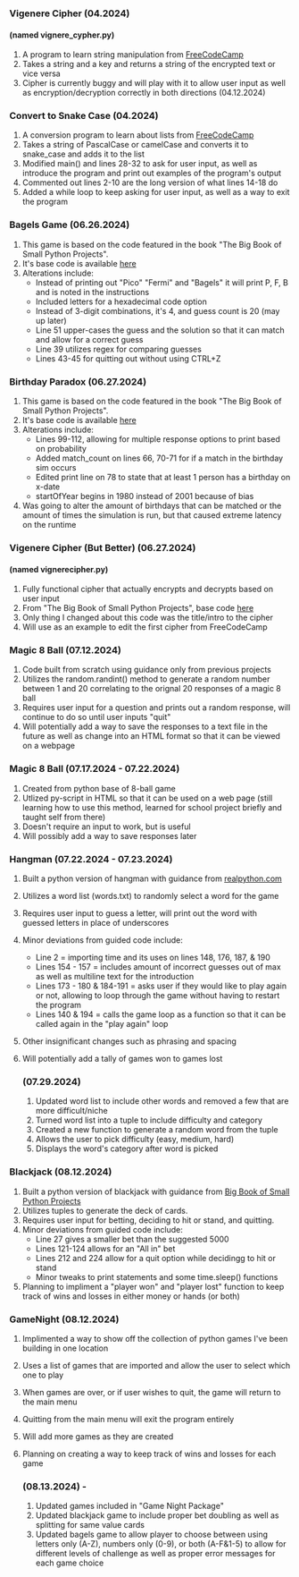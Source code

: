 ### Vigenere Cipher (04.2024)

#### (named vignere_cypher.py)

1. A program to learn string manipulation from [FreeCodeCamp](https://www.freecodecamp.org/learn/scientific-computing-with-python/learn-list-comprehension-by-building-a-vigenere-cipher/step-1)
2. Takes a string and a key and returns a string of the encrypted text or vice versa
3. Cipher is currently buggy and will play with it to allow user input as well as encryption/decryption correctly in both directions (04.12.2024)

### Convert to Snake Case (04.2024)

1. A conversion program to learn about lists from [FreeCodeCamp](https://www.freecodecamp.org/learn/scientific-computing-with-python/learn-list-comprehension-by-building-a-case-converter-program/step-1)
2. Takes a string of PascalCase or camelCase and converts it to snake_case and adds it to the list
3. Modified main() and lines 28-32 to ask for user input, as well as introduce the program and print out examples of the program's output
4. Commented out lines 2-10 are the long version of what lines 14-18 do
5. Added a while loop to keep asking for user input, as well as a way to exit the program

### Bagels Game (06.26.2024)

1. This game is based on the code featured in the book "The Big Book of Small Python Projects".
2. It's base code is available [here](https://inventwithpython.com/bigbookpython/project1.html)
3. Alterations include:
   - Instead of printing out "Pico" "Fermi" and "Bagels" it will print P, F, B and is noted in the instructions
   - Included letters for a hexadecimal code option
   - Instead of 3-digit combinations, it's 4, and guess count is 20 (may up later)
   - Line 51 upper-cases the guess and the solution so that it can match and allow for a correct guess
   - Line 39 utilizes regex for comparing guesses
   - Lines 43-45 for quitting out without using CTRL+Z

### Birthday Paradox (06.27.2024)

1. This game is based on the code featured in the book "The Big Book of Small Python Projects".
2. It's base code is available [here](https://inventwithpython.com/bigbookpython/project2.html)
3. Alterations include:
   - Lines 99-112, allowing for multiple response options to print based on probability
   - Added match_count on lines 66, 70-71 for if a match in the birthday sim occurs
   - Edited print line on 78 to state that at least 1 person has a birthday on x-date
   - startOfYear begins in 1980 instead of 2001 because of bias
4. Was going to alter the amount of birthdays that can be matched or the amount of times the simulation is run, but that caused extreme latency on the runtime

### Vigenere Cipher (But Better) (06.27.2024)

#### (named vignerecipher.py)

1. Fully functional cipher that actually encrypts and decrypts based on user input
2. From "The Big Book of Small Python Projects", base code [here](https://inventwithpython.com/bigbookpython/project80.html)
3. Only thing I changed about this code was the title/intro to the cipher
4. Will use as an example to edit the first cipher from FreeCodeCamp

### Magic 8 Ball (07.12.2024)

1. Code built from scratch using guidance only from previous projects
2. Utilizes the random.randint() method to generate a random number between 1 and 20 correlating to the orignal 20 responses of a magic 8 ball
3. Requires user input for a question and prints out a random response, will continue to do so until user inputs "quit"
4. Will potentially add a way to save the responses to a text file in the future as well as change into an HTML format so that it can be viewed on a webpage

### Magic 8 Ball (07.17.2024 - 07.22.2024)

1. Created from python base of 8-ball game
2. Utlized py-script in HTML so that it can be used on a web page (still learning how to use this method, learned for school project briefly and taught self from there)
3. Doesn't require an input to work, but is useful
4. Will possibly add a way to save responses later

### Hangman (07.22.2024 - 07.23.2024)

1. Built a python version of hangman with guidance from [realpython.com](https://realpython.com/python-hangman/)
2. Utilizes a word list (words.txt) to randomly select a word for the game
3. Requires user input to guess a letter, will print out the word with guessed letters in place of underscores
4. Minor deviations from guided code include:
   - Line 2 = importing time and its uses on lines 148, 176, 187, & 190
   - Lines 154 - 157 = includes amount of incorrect guesses out of max as well as multiline text for the introduction
   - Lines 173 - 180 & 184-191 = asks user if they would like to play again or not, allowing to loop through the game without having to restart the program
   - Lines 140 & 194 = calls the game loop as a function so that it can be called again in the "play again" loop
5. Other insignificant changes such as phrasing and spacing
6. Will potentially add a tally of games won to games lost

   ### (07.29.2024)

   1. Updated word list to include other words and removed a few that are more difficult/niche
   2. Turned word list into a tuple to include difficulty and category
   3. Created a new function to generate a random word from the tuple
   4. Allows the user to pick difficulty (easy, medium, hard)
   5. Displays the word's category after word is picked

### Blackjack (08.12.2024)

1. Built a python version of blackjack with guidance from [Big Book of Small Python Projects](https://inventwithpython.com/bigbookpython/project4.html)
2. Utilizes tuples to generate the deck of cards.
3. Requires user input for betting, deciding to hit or stand, and quitting.
4. Minor deviations from guided code include:
   - Line 27 gives a smaller bet than the suggested 5000
   - Lines 121-124 allows for an "All in" bet
   - Lines 212 and 224 allow for a quit option while decidingg to hit or stand
   - Minor tweaks to print statements and some time.sleep() functions
5. Planning to impliment a "player won" and "player lost" function to keep track of wins and losses in either money or hands (or both)

### GameNight (08.12.2024)

1. Implimented a way to show off the collection of python games I've been building in one location
2. Uses a list of games that are imported and allow the user to select which one to play
3. When games are over, or if user wishes to quit, the game will return to the main menu
4. Quitting from the main menu will exit the program entirely
5. Will add more games as they are created
6. Planning on creating a way to keep track of wins and losses for each game

   ### (08.13.2024) -

   1. Updated games included in "Game Night Package"
   2. Updated blackjack game to include proper bet doubling as well as splitting for same value cards
   3. Updated bagels game to allow player to choose between using letters only (A-Z), numbers only (0-9), or both (A-F&1-5) to allow for different levels of challenge as well as proper error messages for each game choice
